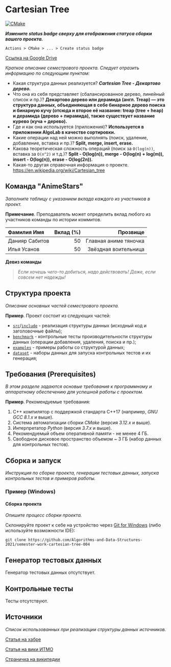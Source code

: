 # Cartesian Tree

[![CMake](https://github.com/Algorithms-and-Data-Structures-2021/semester-work-cartesian-tree-004/actions/workflows/cmake.yml/badge.svg)](https://github.com/Algorithms-and-Data-Structures-2021/semester-work-cartesian-tree-004/actions/workflows/cmake.yml)

**_Измените status badge сверху для отображения статуса сборки вашего проекта._**

`Actions > CMake > ... > Create status badge`

[Ссылка на Google Drive](https://drive.google.com/drive/folders/1oqktRnr9_LANAa9yFDgKWNFE_HwSwAWe)

_Краткое описание семестрового проекта. Следует отразить информацию по следующим пунктам:_

- Какая структура данных реализуется? _**Cartesian Tree - Декартово дерево.**_
- Что она из себя представляет (сбалансированное дерево, линейный список и пр.)? **Декартово дерево или дерамида (англ. Treap) — это структура данных, объединяющая в себе бинарное дерево поиска и бинарную кучу (отсюда и второе её название: treap (tree + heap) и дерамида (дерево + пирамида), также существует название курево (куча + дерево).**
- Где и как она используется (приложения)? **Используется в приложении AlgoLab в качестве сортировки.**
- Какие операции над ней можно выполнять (поиск, удаление, добавление, вставка и пр.)? **Split, merge, insert, erase.**
- Какова теоретическая сложность операций (поиск за `O(log(n))`, вставка за `O(n^2)` и т.д.)? **Split - O(log(n)), merge - O(log(n) + log(m)), insert - O(log(n)), erase - O(log(2n)).**
- Какая-то другая справочная информация о проекте. https://en.wikipedia.org/wiki/Cartesian_tree

## Команда "AnimeStars"

_Заполните таблицу с указанием вклада каждого из участников в проект._

**Примечание**. Преподаватель может определить вклад любого из участников команды по истории коммитов.

| Фамилия Имя   | Вклад (%) | Прозвище              |
| :---          |   ---:    |  ---:                 |
| Данияр Сабитов   | 50        |  Главная аниме тяночка           |
| Илья Усанов  | 50      |  Звёздная воительница


**Девиз команды**
> _Если хочешь чего-то добиться, надо действовать! Даже, если совсем нет надежды!_

## Структура проекта

_Описание основных частей семестрового проекта._

**Пример**. Проект состоит из следующих частей:

- [`src`](src)/[`include`](include) - реализация структуры данных (исходный код и заголовочные файлы);
- [`benchmark`](benchmark) - контрольные тесты производительности структуры данных (операции добавления, удаления,
  поиска и пр.);
- [`examples`](examples) - примеры работы со структурой данных;
- [`dataset`](dataset) - наборы данных для запуска контрольных тестов и их генерация;

## Требования (Prerequisites)

_В этом разделе задаются основые требования к программному и аппаратному обеспечению для успешной работы с проектом._

**Пример**. Рекомендуемые требования:

1. С++ компилятор c поддержкой стандарта C++17 (например, _GNU GCC 8.1.x_ и выше).
2. Система автоматизации сборки _CMake_ (версия _3.12.x_ и выше).
3. Интерпретатор _Python_ (версия _3.7.x_ и выше).
4. Рекомендуемый объем оперативной памяти - не менее 4 ГБ.
5. Свободное дисковое пространство объемом ~ 3 ГБ (набор данных для контрольных тестов).

## Сборка и запуск

_Инструкция по сборке проекта, генерации тестовых данных, запуска контрольных тестов и примеров работы._


### Пример (Windows)

#### Сборка проекта

_Опишите процесс сборки проекта._

Склонируйте проект к себе на устройство через [Git for Windows](https://gitforwindows.org/) (либо используйте
возможности IDE):

```shell
git clone https://github.com/Algorithms-and-Data-Structures-2021/semester-work-cartesian-tree-004
```

## Генератор тестовых данных
Генератор тестовых данных отсутствует.

## Контрольные тесты
Тесты отсутствуют.

## Источники

_Список использованных при реализации структуры данных источников._

[Статья на хабре](https://habr.com/ru/post/101818/)

[Статья на вики ИТМО](https://neerc.ifmo.ru/wiki/index.php?title=%D0%94%D0%B5%D0%BA%D0%B0%D1%80%D1%82%D0%BE%D0%B2%D0%BE_%D0%B4%D0%B5%D1%80%D0%B5%D0%B2%D0%BE)

[Страничка на википедии](https://en.wikipedia.org/wiki/Cartesian_tree)
